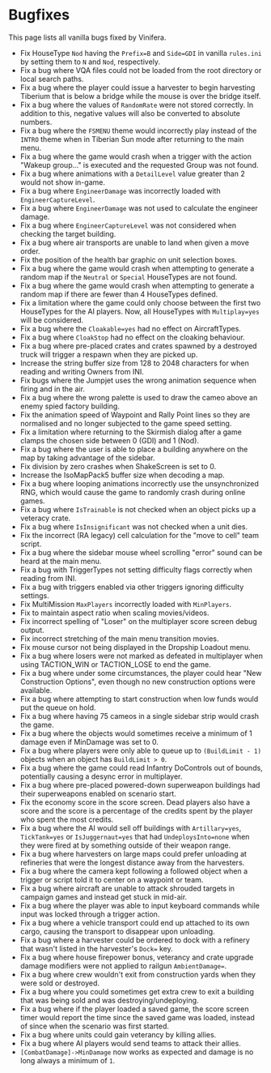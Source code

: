 # Bugfixes

This page lists all vanilla bugs fixed by Vinifera.

- Fix HouseType `Nod` having the `Prefix=B` and `Side=GDI` in vanilla `rules.ini` by setting them to `N` and `Nod`, respectively.
- Fix a bug where VQA files could not be loaded from the root directory or local search paths.
- Fix a bug where the player could issue a harvester to begin harvesting Tiberium that is below a bridge while the mouse is over the bridge itself.
- Fix a bug where the values of `RandomRate` were not stored correctly. In addition to this, negative values will also be converted to absolute numbers.
- Fix a bug where the `FSMENU` theme would incorrectly play instead of the `INTRO` theme when in Tiberian Sun mode after returning to the main menu.
- Fix a bug where the game would crash when a trigger with the action "Wakeup group..." is executed and the requested Group was not found.
- Fix a bug where animations with a `DetailLevel` value greater than 2 would not show in-game.
- Fix a bug where `EngineerDamage` was incorrectly loaded with `EngineerCaptureLevel`.
- Fix a bug where `EngineerDamage` was not used to calculate the engineer damage.
- Fix a bug where `EngineerCaptureLevel` was not considered when checking the target building.
- Fix a bug where air transports are unable to land when given a move order.
- Fix the position of the health bar graphic on unit selection boxes.
- Fix a bug where the game would crash when attempting to generate a random map if the `Neutral` or `Special` HouseTypes are not found.
- Fix a bug where the game would crash when attempting to generate a random map if there are fewer than 4 HouseTypes defined.
- Fix a limitation where the game could only choose between the first two HouseTypes for the AI players. Now, all HouseTypes with `Multiplay=yes` will be considered.
- Fix a bug where the `Cloakable=yes` had no effect on AircraftTypes. 
- Fix a bug where `CloakStop` had no effect on the cloaking behaviour.
- Fix a bug where pre-placed crates and crates spawned by a destroyed truck will trigger a respawn when they are picked up.
- Increase the string buffer size from 128 to 2048 characters for when reading and writing Owners from INI.
- Fix bugs where the Jumpjet uses the wrong animation sequence when firing and in the air.
- Fix a bug where the wrong palette is used to draw the cameo above an enemy spied factory building.
- Fix the animation speed of Waypoint and Rally Point lines so they are normalised and no longer subjected to the game speed setting.
- Fix a limitation where returning to the Skirmish dialog after a game clamps the chosen side between 0 (GDI) and 1 (Nod).
- Fix a bug where the user is able to place a building anywhere on the map by taking advantage of the sidebar.
- Fix division by zero crashes when ShakeScreen is set to 0.
- Increase the IsoMapPack5 buffer size when decoding a map.
- Fix a bug where looping animations incorrectly use the unsynchronized RNG, which would cause the game to randomly crash during online games.
- Fix a bug where `IsTrainable` is not checked when an object picks up a veteracy crate.
- Fix a bug where `IsInsignificant` was not checked when a unit dies.
- Fix the incorrect (RA legacy) cell calculation for the "move to cell" team script.
- Fix a bug where the sidebar mouse wheel scrolling "error" sound can be heard at the main menu.
- Fix a bug with TriggerTypes not setting difficulty flags correctly when reading from INI.
- Fix a bug with triggers enabled via other triggers ignoring difficulty settings.
- Fix MultiMission `MaxPlayers` incorrectly loaded with `MinPlayers`.
- Fix to maintain aspect ratio when scaling movies/videos.
- Fix incorrect spelling of "Loser" on the multiplayer score screen debug output.
- Fix incorrect stretching of the main menu transition movies.
- Fix mouse cursor not being displayed in the Dropship Loadout menu.
- Fix a bug where losers were not marked as defeated in multiplayer when using TACTION_WIN or TACTION_LOSE to end the game.
- Fix a bug where under some circumstances, the player could hear "New Construction Options", even though no new construction options were available.
- Fix a bug where attempting to start construction when low funds would put the queue on hold.
- Fix a bug where having 75 cameos in a single sidebar strip would crash the game.
- Fix a bug where the objects would sometimes receive a minimum of 1 damage even if MinDamage was set to 0.
- Fix a bug where players were only able to queue up to `(BuildLimit - 1)` objects when an object has `BuildLimit > 0`.
- Fix a bug where the game could read Infantry DoControls out of bounds, potentially causing a desync error in multiplayer.
- Fix a bug where pre-placed powered-down superweapon buildings had their superweapons enabled on scenario start.
- Fix the economy score in the score screen. Dead players also have a score and the score is a percentage of the credits spent by the player who spent the most credits.
- Fix a bug where the AI would sell off buildings with `Artillary=yes`, `TickTank=yes` or `IsJuggernaut=yes` that had `UndeploysInto=none` when they were fired at by something outside of their weapon range.
- Fix a bug where harvesters on large maps could prefer unloading at refineries that were the longest distance away from the harvesters.
- Fix a bug where the camera kept following a followed object when a trigger or script told it to center on a waypoint or team.
- Fix a bug where aircraft are unable to attack shrouded targets in campaign games and instead get stuck in mid-air.
- Fix a bug where the player was able to input keyboard commands while input was locked through a trigger action.
- Fix a bug where a vehicle transport could end up attached to its own cargo, causing the transport to disappear upon unloading.
- Fix a bug where a harvester could be ordered to dock with a refinery that wasn't listed in the harvester's `Dock=` key.
- Fix a bug where house firepower bonus, veterancy and crate upgrade damage modifiers were not applied to railgun `AmbientDamage=`.
- Fix a bug where crew wouldn't exit from construction yards when they were sold or destroyed.
- Fix a bug where you could sometimes get extra crew to exit a building that was being sold and was destroying/undeploying.
- Fix a bug where if the player loaded a saved game, the score screen timer would report the time since the saved game was loaded, instead of since when the scenario was first started.
- Fix a bug where units could gain veterancy by killing allies.
- Fix a bug where AI players would send teams to attack their allies.
- `[CombatDamage]->MinDamage` now works as expected and damage is no long always a minimum of `1`.
